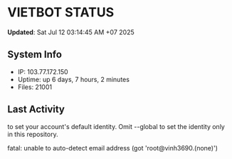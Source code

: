 # VIETBOT STATUS
**Updated**: Sat Jul 12 03:14:45 AM +07 2025

## System Info
- IP: 103.77.172.150
- Uptime: up 6 days, 7 hours, 2 minutes
- Files: 21001

## Last Activity

to set your account's default identity.
Omit --global to set the identity only in this repository.

fatal: unable to auto-detect email address (got 'root@vinh3690.(none)')
